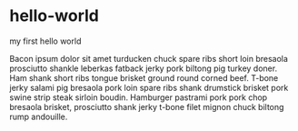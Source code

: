 hello-world
===========

my first hello world

Bacon ipsum dolor sit amet turducken chuck spare ribs short loin bresaola prosciutto shankle leberkas fatback jerky pork biltong pig turkey doner. Ham shank short ribs tongue brisket ground round corned beef. T-bone jerky salami pig bresaola pork loin spare ribs shank drumstick brisket pork swine strip steak sirloin boudin. Hamburger pastrami pork pork chop bresaola brisket, prosciutto shank jerky t-bone filet mignon chuck biltong rump andouille.
